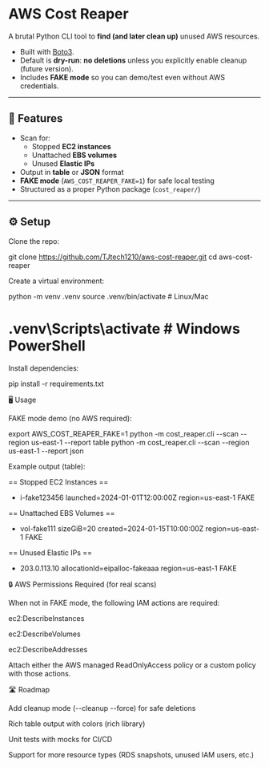 # AWS Cost Reaper

A brutal Python CLI tool to **find (and later clean up)** unused AWS resources.  
- Built with [Boto3](https://boto3.amazonaws.com/).  
- Default is **dry-run**: **no deletions** unless you explicitly enable cleanup (future version).  
- Includes **FAKE mode** so you can demo/test even without AWS credentials.  

---

## 🚀 Features
- Scan for:
  - Stopped **EC2 instances**
  - Unattached **EBS volumes**
  - Unused **Elastic IPs**
- Output in **table** or **JSON** format  
- **FAKE mode** (`AWS_COST_REAPER_FAKE=1`) for safe local testing  
- Structured as a proper Python package (`cost_reaper/`)  

---

## ⚙️ Setup

Clone the repo:

git clone https://github.com/TJtech1210/aws-cost-reaper.git
cd aws-cost-reaper

Create a virtual environment:

python -m venv .venv
source .venv/bin/activate  # Linux/Mac
# .venv\Scripts\activate   # Windows PowerShell


Install dependencies:

pip install -r requirements.txt

🖥️ Usage

FAKE mode demo (no AWS required):

export AWS_COST_REAPER_FAKE=1
python -m cost_reaper.cli --scan --region us-east-1 --report table
python -m cost_reaper.cli --scan --region us-east-1 --report json


Example output (table):

== Stopped EC2 Instances ==
- i-fake123456  launched=2024-01-01T12:00:00Z  region=us-east-1  FAKE

== Unattached EBS Volumes ==
- vol-fake111  sizeGiB=20  created=2024-01-15T10:00:00Z  region=us-east-1  FAKE

== Unused Elastic IPs ==
- 203.0.113.10  allocationId=eipalloc-fakeaaa  region=us-east-1  FAKE

🔒 AWS Permissions Required (for real scans)

When not in FAKE mode, the following IAM actions are required:

ec2:DescribeInstances

ec2:DescribeVolumes

ec2:DescribeAddresses

Attach either the AWS managed ReadOnlyAccess policy or a custom policy with those actions.

🛣️ Roadmap

 Add cleanup mode (--cleanup --force) for safe deletions

 Rich table output with colors (rich library)

 Unit tests with mocks for CI/CD

 Support for more resource types (RDS snapshots, unused IAM users, etc.)


